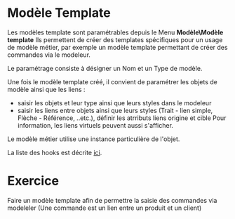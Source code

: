 Modèle Template 
====================

Les modèles template sont paramétrables depuis le Menu **Modèle\Modèle template** 
Ils permettent de créer des templates spécifiques pour un usage de modèle métier, par exemple un modèle template permettant de créer des commandes via le modeleur.  

Le paramétrage consiste à désigner un Nom et un Type de modèle. 

Une fois le modèle template créé, il convient de paramétrer les objets de modèle ainsi que les liens : 
- saisir les objets et leur type ainsi que leurs styles dans le modeleur
- saisir les liens entre objets ainsi que leurs styles (Trait - lien simple, Flèche - Référence, ..etc.), définir les atrributs liens origine et cible
Pour information, les liens virtuels peuvent aussi s'afficher.

Le modèle métier utilise une instance particulière de l'objet.

La liste des hooks est décrite [ici](/lesson/docs/core/modeler-code-hooks).



Exercice
====================

Faire un modèle template afin de permettre la saisie des commandes via modeleler
(Une commande est un lien entre un produit et un client)



